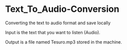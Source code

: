 # Text_To_Audio-Conversion
Converting the text to audio format and save locally

Input is the text that you want to listen (Audio).

Output is a file named Tesuro.mp3 stored in the machine.
